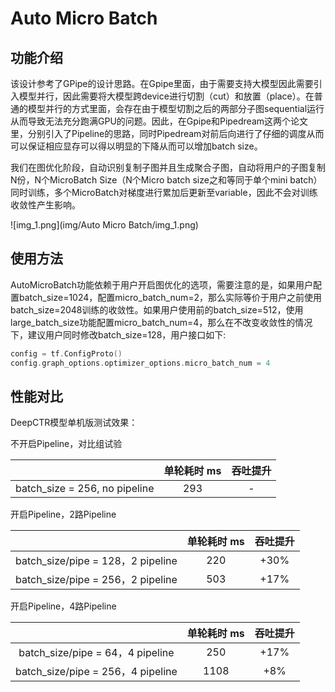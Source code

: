 # Auto Micro Batch
## 功能介绍
该设计参考了GPipe的设计思路。在Gpipe里面，由于需要支持大模型因此需要引入模型并行，因此需要将大模型跨device进行切割（cut）和放置（place）。在普通的模型并行的方式里面，会存在由于模型切割之后的两部分子图sequential运行从而导致无法充分跑满GPU的问题。因此，在Gpipe和Pipedream这两个论文里，分别引入了Pipeline的思路，同时Pipedream对前后向进行了仔细的调度从而可以保证相应显存可以得以明显的下降从而可以增加batch size。


我们在图优化阶段，自动识别复制子图并且生成聚合子图，自动将用户的子图复制N份，N个MicroBatch Size（N个Micro batch size之和等同于单个mini batch）同时训练，多个MicroBatch对梯度进行累加后更新至variable，因此不会对训练收敛性产生影响。
​

![img_1.png](img/Auto Micro Batch/img_1.png)
## 使用方法
AutoMicroBatch功能依赖于用户开启图优化的选项，需要注意的是，如果用户配置batch_size=1024，配置micro_batch_num=2，那么实际等价于用户之前使用batch_size=2048训练的收敛性。如果用户使用前的batch_size=512，使用large_batch_size功能配置micro_batch_num=4，那么在不改变收敛性的情况下，建议用户同时修改batch_size=128，用户接口如下:


```cpp
config = tf.ConfigProto()
config.graph_options.optimizer_options.micro_batch_num = 4
```
## 性能对比

DeepCTR模型单机版测试效果：

不开启Pipeline，对比组试验

|                                | 单轮耗时 ms | 吞吐提升 |
| :------------------------------: | :---------: | :--------: |
| batch_size = 256,  no pipeline |     293     | -        |

开启Pipeline，2路Pipeline

|                                   | 单轮耗时 ms | 吞吐提升 |
| :---------------------------------: | :---------: | :--------: |
| batch_size/pipe = 128，2 pipeline |     220     | +30%     |
| batch_size/pipe = 256，2 pipeline |     503     | +17%     |

开启Pipeline，4路Pipeline

|                                   | 单轮耗时 ms | 吞吐提升 |
| :---------------------------------: | :---------: | :--------: |
| batch_size/pipe = 64，4 pipeline  |     250     | +17%     |
| batch_size/pipe = 256，4 pipeline |    1108     | +8%      |





